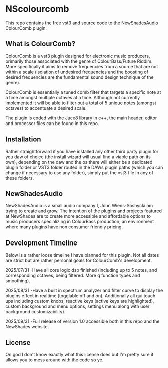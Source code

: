 # NScolourcomb
This repo contains the free vst3 and source code to the NewShadesAudio ColourComb plugin.

## What is ColourComb?
ColourComb is a vst3 plugin designed for electronic music producers, primarily those associated with the genre of ColourBass/Future Riddim.
More specifically it aims to remove frequencies from a source that are not within a scale (isolation of undesired frequencies and the boosting of desired frequencies are the fundamental sound design technique of the genre).

ColourComb is essentially a tuned comb filter that targets a specific note at a time amongst multiple octaves at a time.
Although not currently implemented it will be able to filter out a total of 5 unique notes (amongst octaves) to accentuate a desired scale.

The plugin is coded with the Juce8 library in c++, the main header, editor and processor files can be found in this repo.

## Installation 
Rather straightforward if you have installed any other third party plugin for you daw of choice (the install wizard will usual find a viable path on its own), depending on the daw and the os there will either be a dedicated plugin folder or VST3 folder routed in the DAWs plugin paths (which you can change if necessary to use any folder), simply put the vst3 file in any of these folders.  

## NewShadesAudio
NewShadesAudio is a small audio company I, John Wiens-Soshycki am trying to create and grow.  The intention of the plugins and projects featured at NewShades are to create more accessible and affordable options to music producers specializing in ColourBass production, an environment where many plugins have non consumer friendly pricing.

## Development Timeline
Below is a rather loose timeline I have planned for this plugin.  Not all dates are strict but are rather personal goals for ColourComb's development.

2025/07/31
-Have all core logic dsp finished (including up to 5 notes, and corresponding octaves, being filtered.  More q function types and smoothing).

2025/08/31
-Have a built in spectrum analyzer and filter curve to display the plugins effect in realtime (togglable off and on).  Additionally all gui touch ups including custom knobs, reactive keys (active keys are highlighted), custom background and menu options, settings menu along with user background customizability).

2025/09/31 
-Full release of version 1.0 accessible both in this repo and the NewShades website.

## License
On god I don't know exactly what this license does but I'm pretty sure it allows you to mess around with the code so ye.
